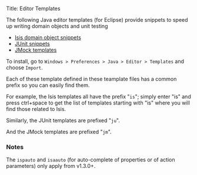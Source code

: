 Title: Editor Templates

The following Java editor templates (for Eclipse) provide snippets to speed up writing domain objects and unit testing

  - [Isis domain object snippets](resources/isis-templates.xml)
  - [JUnit snippets](resources/junit4-templates.xml)
  - [JMock templates](resources/jmock2-templates.xml)


To install, go to `Windows > Preferences > Java > Editor > Templates` and choose `Import`.

Each of these template defined in these teamplate files has a common prefix so you can easily find them.

For example, the Isis templates all have the prefix "`is`"; simply enter "is" and press ctrl+space to get the list of templates starting with "is" where you will find those related to Isis.

Similarly, the JUnit templates are prefixed "`ju`".

And the JMock templates are prefixed "`jm`".


### Notes

The `ispauto` and `isaauto` (for auto-complete of properties or of action parameters) only apply from v1.3.0+.